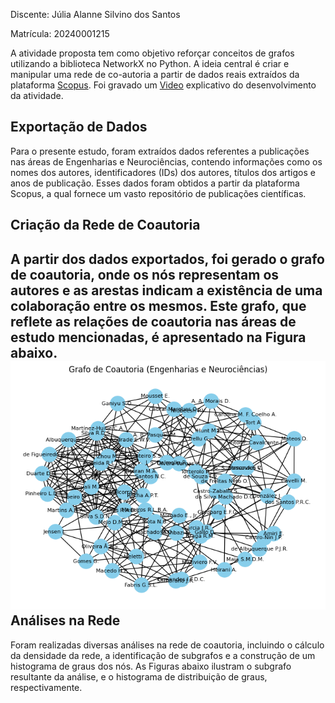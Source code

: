  Discente: Júlia Alanne Silvino dos Santos 
 
 Matrícula: 20240001215


A atividade proposta tem como objetivo reforçar conceitos de grafos utilizando a biblioteca NetworkX no Python. A ideia central é criar e manipular uma rede de co-autoria a partir de dados reais extraídos da plataforma [Scopus](https://www.scopus.com/search/form.uri?display=basic&zone=header&origin=#basic). Foi gravado um [Video](https://www.loom.com/share/d3346e4ab7ac446994c58745e77f8a41?sid=465cb22d-eb6c-44eb-a612-ee30a220c16b) explicativo do desenvolvimento da atividade.

 Exportação de Dados
  -
Para o presente estudo, foram extraídos dados referentes a publicações nas áreas de Engenharias e Neurociências, contendo informações como os nomes dos autores, identificadores (IDs) dos autores, títulos dos artigos e anos de publicação. Esses dados foram obtidos a partir da plataforma Scopus, a qual fornece um vasto repositório de publicações científicas.

Criação da Rede de Coautoria
-
A partir dos dados exportados, foi gerado o grafo de coautoria, onde os nós representam os autores e as arestas indicam a existência de uma colaboração entre os mesmos. Este grafo, que reflete as relações de coautoria nas áreas de estudo mencionadas, é apresentado na Figura abaixo.
![Grafo de Coautoria](img/rede.png)
Análises na Rede
--
Foram realizadas diversas análises na rede de coautoria, incluindo o cálculo da densidade da rede, a identificação de subgrafos e a construção de um histograma de graus dos nós. As Figuras abaixo ilustram o subgrafo resultante da análise, e o histograma de distribuição de graus, respectivamente.
